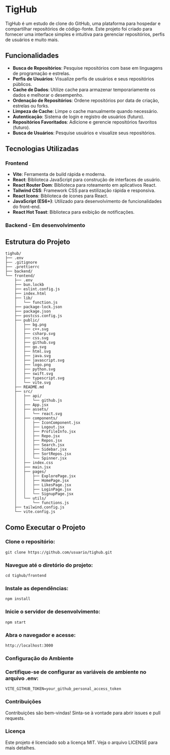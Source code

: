 # TigHub

TigHub é um estudo de clone do GitHub, uma plataforma para hospedar e compartilhar repositórios de código-fonte. Este projeto foi criado para fornecer uma interface simples e intuitiva para gerenciar repositórios, perfis de usuários e muito mais.

## Funcionalidades 
- **Busca de Repositórios**: Pesquise repositórios com base em linguagens de programação e estrelas.
- **Perfis de Usuários**: Visualize perfis de usuários e seus repositórios públicos.
- **Cache de Dados**: Utilize cache para armazenar temporariamente os dados e melhorar o desempenho.
- **Ordenação de Repositórios**: Ordene repositórios por data de criação, estrelas ou forks.
- **Limpeza de Cache**: Limpe o cache manualmente quando necessário.
- **Autenticação**: Sistema de login e registro de usuários (futuro).
- **Repositórios Favoritados**: Adicione e gerencie repositórios favoritos (futuro).
- **Busca de Usuários**: Pesquise usuários e visualize seus repositórios.

## Tecnologias Utilizadas 

### Frontend 
- **Vite**: Ferramenta de build rápida e moderna.
- **React**: Biblioteca JavaScript para construção de interfaces de usuário.
- **React Router Dom**: Biblioteca para roteamento em aplicativos React.
- **Tailwind CSS**: Framework CSS para estilização rápida e responsiva.
- **React Icons**: Biblioteca de ícones para React.
- **JavaScript (ES6+)**: Utilizado para desenvolvimento de funcionalidades do front-end.
- **React Hot Toast**: Biblioteca para exibição de notificações.

### Backend - **Em desenvolvimento**

## Estrutura do Projeto

```
tighub/
├── .env
├── .gitignore
├── .prettierrc
├── backend/
└── frontend/
    ├── .env
    ├── bun.lockb
    ├── eslint.config.js
    ├── index.html
    ├── lib/
    │   └── function.js
    ├── package-lock.json
    ├── package.json
    ├── postcss.config.js
    ├── public/
    │   ├── bg.png
    │   ├── c++.svg
    │   ├── csharp.svg
    │   ├── css.svg
    │   ├── github.svg
    │   ├── go.svg
    │   ├── html.svg
    │   ├── java.svg
    │   ├── javascript.svg
    │   ├── logo.png
    │   ├── python.svg
    │   ├── swift.svg
    │   ├── typescript.svg
    │   └── vite.svg
    ├── README.md
    ├── src/
    │   ├── api/
    │   │   └── github.js
    │   ├── App.jsx
    │   ├── assets/
    │   │   └── react.svg
    │   ├── components/
    │   │   ├── IconComponent.jsx
    │   │   ├── Logout.jsx
    │   │   ├── ProfileInfo.jsx
    │   │   ├── Repo.jsx
    │   │   ├── Repos.jsx
    │   │   ├── Search.jsx
    │   │   ├── Sidebar.jsx
    │   │   ├── SortRepos.jsx
    │   │   └── Spinner.jsx
    │   ├── index.css
    │   ├── main.jsx
    │   ├── pages/
    │   │   ├── ExplorePage.jsx
    │   │   ├── HomePage.jsx
    │   │   ├── LikesPage.jsx
    │   │   ├── LoginPage.jsx
    │   │   └── SignupPage.jsx
    │   └── utils/
    │       └── functions.js
    ├── tailwind.config.js
    └── vite.config.js
```
## Como Executar o Projeto

### Clone o repositório:
```git clone https://github.com/usuario/tighub.git```

### Navegue até o diretório do projeto:
```cd tighub/frontend```

### Instale as dependências:

```npm install```

### Inicie o servidor de desenvolvimento:
```npm start```

### Abra o navegador e acesse:
```http://localhost:3000```

### Configuração do Ambiente

### Certifique-se de configurar as variáveis de ambiente no arquivo .env:
```VITE_GITHUB_TOKEN=your_github_personal_access_token```

### Contribuições

Contribuições são bem-vindas! Sinta-se à vontade para abrir issues e pull requests.

### Licença

Este projeto é licenciado sob a licença MIT. Veja o arquivo LICENSE para mais detalhes.
